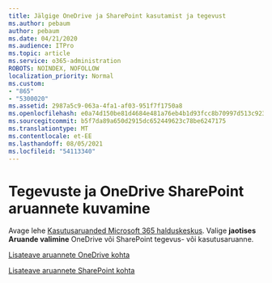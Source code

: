 ```yaml
---
title: Jälgige OneDrive ja SharePoint kasutamist ja tegevust
ms.author: pebaum
author: pebaum
ms.date: 04/21/2020
ms.audience: ITPro
ms.topic: article
ms.service: o365-administration
ROBOTS: NOINDEX, NOFOLLOW
localization_priority: Normal
ms.custom:
- "865"
- "5300020"
ms.assetid: 2987a5c9-063a-4fa1-af03-951f7f1750a8
ms.openlocfilehash: e0a74d150be81d4684e481a76eb4b1d93fcc8b70997d513c9230406f520d1ec2
ms.sourcegitcommit: b5f7da89a650d2915dc652449623c78be6247175
ms.translationtype: MT
ms.contentlocale: et-EE
ms.lasthandoff: 08/05/2021
ms.locfileid: "54113340"
---
```

# <a name="view-reports-on-onedrive-and-sharepoint-activity-and-usage"></a>Tegevuste ja OneDrive SharePoint aruannete kuvamine

Avage lehe [Kasutusaruanded Microsoft 365 halduskeskus](https://admin.microsoft.com/AdminPortal/Home). Valige **jaotises Aruande valimine** OneDrive või SharePoint tegevus- või kasutusaruanne.
  
[Lisateave aruannete OneDrive kohta](https://go.microsoft.com/fwlink/?linkid=875239)
  
[Lisateave aruannete SharePoint kohta](https://go.microsoft.com/fwlink/?linkid=875240)
  